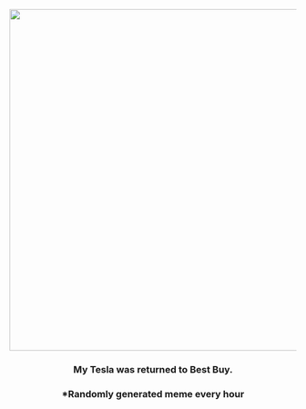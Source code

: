 <p align="center">
        <img src="https://i.imgur.com/lFXJU6C.jpg" width="600" height="600">
        </p>
        <h3 align="center">My Tesla was returned to Best Buy.</h3>
        <h3 align="center">*Randomly generated meme every hour</h3>
    